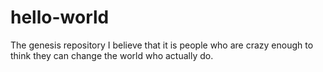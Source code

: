 # hello-world
The genesis repository
I believe that it is people who are crazy enough to think they can change the world who actually do.

